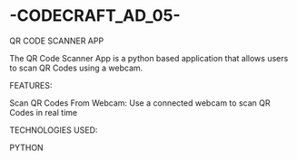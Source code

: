 # -CODECRAFT_AD_05-

QR CODE SCANNER APP

The QR Code Scanner App is a python based application that allows users to scan QR Codes using a webcam. 

FEATURES:

Scan QR Codes From Webcam: Use a connected webcam to scan QR Codes in real time

TECHNOLOGIES USED:

PYTHON
